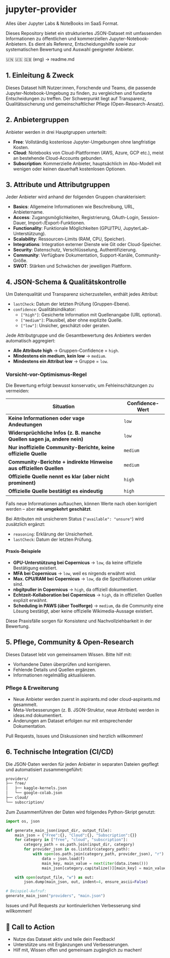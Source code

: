 # jupyter-provider
Alles über Jupyter Labs & NoteBooks im SaaS Format.

Dieses Repository bietet ein strukturiertes JSON-Dataset mit umfassenden Informationen zu öffentlichen und kommerziellen Jupyter-Notebook-Anbietern. Es dient als Referenz, Entscheidungshilfe sowie zur systematischen Bewertung und Auswahl geeigneter Anbieter.  
  
🇺🇳 🇺🇸 🇬🇧 (eng) -> readme.md  

## 1. Einleitung & Zweck

Dieses Dataset hilft Nutzer\:innen, Forschende und Teams, die passende Jupyter-Notebook-Umgebung zu finden, zu vergleichen und fundierte Entscheidungen zu treffen. Der Schwerpunkt liegt auf Transparenz, Qualitätssicherung und gemeinschaftlicher Pflege (Open-Research-Ansatz).

## 2. Anbietergruppen

Anbieter werden in drei Hauptgruppen unterteilt:

- **Free**: Vollständig kostenlose Jupyter-Umgebungen ohne langfristige Kosten.
- **Cloud**: Notebooks von Cloud-Plattformen (AWS, Azure, GCP etc.), meist an bestehende Cloud-Accounts gebunden.
- **Subscription**: Kommerzielle Anbieter, hauptsächlich im Abo-Modell mit wenigen oder keinen dauerhaft kostenlosen Optionen.

## 3. Attribute und Attributgruppen

Jeder Anbieter wird anhand der folgenden Gruppen charakterisiert:

- **Basics**: Allgemeine Informationen wie Beschreibung, URL, Anbietername.
- **Access**: Zugangsmöglichkeiten, Registrierung, OAuth-Login, Session-Dauer, Import-/Export-Funktionen.
- **Functionality**: Funktionale Möglichkeiten (GPU/TPU, JupyterLab-Unterstützung).
- **Scalability**: Ressourcen-Limits (RAM, CPU, Speicher).
- **Integrations**: Integration externer Dienste wie Git oder Cloud-Speicher.
- **Security**: Datenschutz, Verschlüsselung, Authentifizierung.
- **Community**: Verfügbare Dokumentation, Support-Kanäle, Community-Größe.
- **SWOT**: Stärken und Schwächen der jeweiligen Plattform.

## 4. JSON-Schema & Qualitätskontrolle

Um Datenqualität und Transparenz sicherzustellen, enthält jedes Attribut:

- `lastCheck`: Datum der letzten Prüfung (Gruppen-Ebene).
- `confidence`: Qualitätsindikator:
  - `["high"]`: Gesicherte Information mit Quellenangabe (URL optional).
  - `["medium"]`: Plausibel, aber ohne explizite Quelle.
  - `["low"]`: Unsicher, geschätzt oder geraten.

Jede Attributgruppe und die Gesamtbewertung des Anbieters werden automatisch aggregiert:

- **Alle Attribute high** → Gruppen-Confidence = `high`.
- **Mindestens ein medium, kein low** → `medium`.
- **Mindestens ein Attribut low** → Gruppe = `low`.

### Vorsicht-vor-Optimismus-Regel

Die Bewertung erfolgt bewusst konservativ, um Fehleinschätzungen zu vermeiden:

| Situation | Confidence-Wert |
|-----------|----------------|
| **Keine Informationen oder vage Andeutungen** | `low` |
| **Widersprüchliche Infos (z. B. manche Quellen sagen ja, andere nein)** | `low` |
| **Nur inoffizielle Community-Berichte, keine offizielle Quelle** | `medium` |
| **Community-Berichte + indirekte Hinweise aus offiziellen Quellen** | `medium` |
| **Offizielle Quelle nennt es klar (aber nicht prominent)** | `high` |
| **Offizielle Quelle bestätigt es eindeutig** | `high` |

Falls neue Informationen auftauchen, können Werte nach oben korrigiert werden – aber **nie umgekehrt geschätzt**.

Bei Attributen mit unsicherem Status (`"available": "unsure"`) wird zusätzlich ergänzt:

- `reasoning`: Erklärung der Unsicherheit.
- `lastCheck`: Datum der letzten Prüfung.

#### **Praxis-Beispiele**

- **GPU-Unterstützung bei Copernicus** → `low`, da keine offizielle Bestätigung existiert.
- **MFA bei Copernicus** → `low`, weil es nirgends erwähnt wird.
- **Max. CPU/RAM bei Copernicus** → `low`, da die Spezifikationen unklar sind.
- **nbgitpuller in Copernicus** → `high`, da offiziell dokumentiert.
- **Echtzeit-Kollaboration bei Copernicus** → `high`, da in offiziellen Quellen explizit erwähnt.
- **Scheduling in PAWS (über Toolforge)** → `medium`, da die Community eine Lösung bestätigt, aber keine offizielle Wikimedia-Aussage existiert.

Diese Praxisfälle sorgen für Konsistenz und Nachvollziehbarkeit in der Bewertung.

## 5. Pflege, Community & Open-Research

Dieses Dataset lebt von gemeinsamem Wissen. Bitte hilf mit:

- Vorhandene Daten überprüfen und korrigieren.
- Fehlende Details und Quellen ergänzen.
- Informationen regelmäßig aktualisieren.

### Pflege & Erweiterung

- Neue Anbieter werden zuerst in aspirants.md oder cloud-aspirants.md gesammelt.
- Meta-Verbesserungen (z. B. JSON-Struktur, neue Attribute) werden in ideas.md dokumentiert.
- Änderungen am Dataset erfolgen nur mit entsprechender Dokumentation.

Pull Requests, Issues und Diskussionen sind herzlich willkommen!


## 6. Technische Integration (CI/CD)

Die JSON-Daten werden für jeden Anbieter in separaten Dateien gepflegt und automatisiert zusammengeführt:

```bash
providers/
├── free/
│   ├── kaggle-kernels.json
│   └── google-colab.json
├── cloud/
└── subscription/
```

Zum Zusammenführen der Daten wird folgendes Python-Skript genutzt:

```python
import os, json

def generate_main_json(input_dir, output_file):
    main_json = {"Free":{}, "Cloud":{}, "Subscription":{}}
    for category in ["free", "cloud", "subscription"]:
        category_path = os.path.join(input_dir, category)
        for provider_json in os.listdir(category_path):
            with open(os.path.join(category_path, provider_json), "r") as f:
                data = json.load(f)
                main_key, main_value = next(iter(data.items()))
                main_json[category.capitalize()][main_key] = main_value

    with open(output_file, "w") as out:
        json.dump(main_json, out, indent=4, ensure_ascii=False)

# Beispiel-Aufruf:
generate_main_json("providers", "main.json")
```

Issues und Pull Requests zur kontinuierlichen Verbesserung sind willkommen!

## 🚀 Call to Action

- Nutze das Dataset aktiv und teile dein Feedback!
- Unterstütze uns mit Ergänzungen und Verbesserungen.
- Hilf mit, Wissen offen und gemeinsam zugänglich zu machen!

